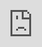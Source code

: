 ```yaml
---
layout: HackTheBox
title:  "HackTheBox - Jarvis"
date:   2021-02-15 18:07:00 +0000
categories: Walkthrough HackTheBox
---
```

<p style="font-family:arial;">HackTheBox Jarvis<br><br>
</p>
<iframe src="https://drive.google.com/file/d/1vhoxDB80pCnpU-y7Q2lj7SgY942zLM2J/preview" style="position:fixed; top:0px; left:0px; bottom:0px; right:0px; width:100%; height:100%; border:none; margin:0; padding:0; overflow:hidden; z-index:999999;"></iframe>
